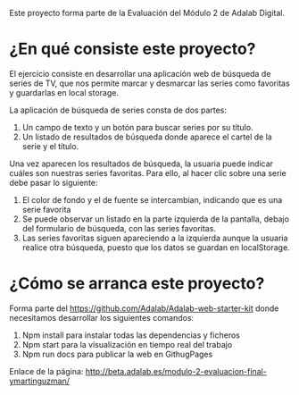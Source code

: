 Este proyecto forma parte de la Evaluación del Módulo 2 de Adalab Digital.

# ¿En qué consiste este proyecto?

El ejercicio consiste en desarrollar una aplicación web de búsqueda de series de TV, que nos permite
marcar y desmarcar las series como favoritas y guardarlas en local storage.

La aplicación de búsqueda de series consta de dos partes:

1. Un campo de texto y un botón para buscar series por su título.
1. Un listado de resultados de búsqueda donde aparece el cartel de la serie y el título.

Una vez aparecen los resultados de búsqueda, la usuaria puede indicar cuáles son nuestras series favoritas.
Para ello, al hacer clic sobre una serie debe pasar lo siguiente:

1. El color de fondo y el de fuente se intercambian, indicando que es una serie favorita
1. Se puede observar un listado en la parte izquierda de la pantalla, debajo del formulario de búsqueda, con las series favoritas.
1. Las series favoritas siguen apareciendo a la izquierda aunque la usuaria realice otra búsqueda, puesto que los datos se guardan en localStorage.

# ¿Cómo se arranca este proyecto?

Forma parte del https://github.com/Adalab/Adalab-web-starter-kit donde necesitamos desarrollar los siguientes comandos:
1. Npm install para instalar todas las dependencias y ficheros
1. Npm start para la visualización en tiempo real del trabajo
1. Npm run docs para publicar la web en GithugPages


Enlace de la página: http://beta.adalab.es/modulo-2-evaluacion-final-ymartinguzman/
